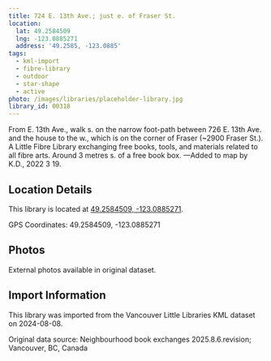 ```yaml
---
title: 724 E. 13th Ave.; just e. of Fraser St.
location:
  lat: 49.2584509
  lng: -123.0885271
  address: '49.2585, -123.0885'
tags:
  - kml-import
  - fibre-library
  - outdoor
  - star-shape
  - active
photo: /images/libraries/placeholder-library.jpg
library_id: 00318
---
```

From E. 13th Ave., walk s. on the narrow foot-path between 726 E. 13th Ave. and the house to the w., which is on the corner of Fraser (~2900 Fraser St.).
A Little Fibre Library exchanging free books, tools, and materials related to all fibre arts.
Around 3 metres s. of a free book box.
—Added to map by K.D., 2022 3 19.

## Location Details

This library is located at [49.2584509, -123.0885271](https://www.google.com/maps?q=49.2584509,-123.0885271).

GPS Coordinates: 49.2584509, -123.0885271

## Photos

External photos available in original dataset.

## Import Information

This library was imported from the Vancouver Little Libraries KML dataset on 2024-08-08.

Original data source: Neighbourhood book exchanges 2025.8.6.revision; Vancouver, BC, Canada
